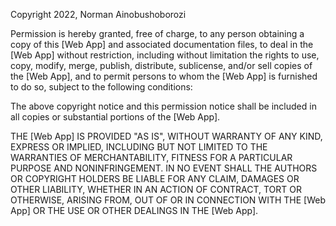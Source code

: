 Copyright 2022, Norman Ainobushoborozi

Permission is hereby granted, free of charge, to any person obtaining a copy of this [Web App] and associated documentation files, to deal in the [Web App] without restriction, including without limitation the rights to use, copy, modify, merge, publish, distribute, sublicense, and/or sell copies of the [Web App], and to permit persons to whom the [Web App] is furnished to do so, subject to the following conditions:

The above copyright notice and this permission notice shall be included in all copies or substantial portions of the [Web App].

THE [Web App] IS PROVIDED "AS IS", WITHOUT WARRANTY OF ANY KIND, EXPRESS OR IMPLIED, INCLUDING BUT NOT LIMITED TO THE WARRANTIES OF MERCHANTABILITY, FITNESS FOR A PARTICULAR PURPOSE AND NONINFRINGEMENT. IN NO EVENT SHALL THE AUTHORS OR COPYRIGHT HOLDERS BE LIABLE FOR ANY CLAIM, DAMAGES OR OTHER LIABILITY, WHETHER IN AN ACTION OF CONTRACT, TORT OR OTHERWISE, ARISING FROM, OUT OF OR IN CONNECTION WITH THE [Web App] OR THE USE OR OTHER DEALINGS IN THE [Web App].